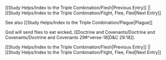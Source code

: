 [[Study Helps/Index to the Triple Combination/Flesh|Previous Entry]]  ||  [[Study Helps/Index to the Triple Combination/Flight, Flee, Fled|Next Entry]]

 See also [[Study Helps/Index to the Triple Combination/Plague|Plague]]

 God will send flies to eat wicked, [[Doctrine and Covenants/Doctrine and Covenants/Doctrine and Covenants 29#^verse-18|D&C 29:18]].

[[Study Helps/Index to the Triple Combination/Flesh|Previous Entry]]  ||  [[Study Helps/Index to the Triple Combination/Flight, Flee, Fled|Next Entry]]